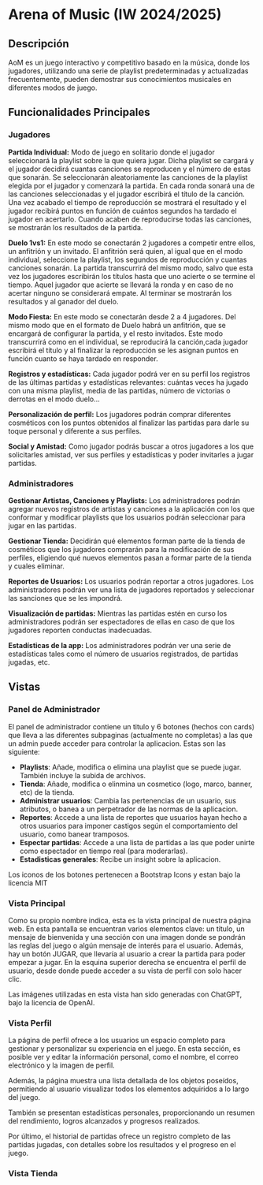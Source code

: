 # Arena of Music (IW 2024/2025)
## Descripción
AoM es un juego interactivo y competitivo basado en la música, donde los jugadores, utilizando una serie de playlist predeterminadas y actualizadas frecuentemente, pueden demostrar sus conocimientos musicales en diferentes modos de juego.
## Funcionalidades Principales
### Jugadores
**Partida Individual:** Modo de juego en solitario donde el jugador seleccionará la playlist sobre la que quiera jugar. Dicha playlist se cargará y el jugador decidirá cuantas canciones se reproducen y el número de estas que sonarán. Se seleccionarán aleatoriamente las canciones de la playlist elegida por el jugador y comenzará la partida. En cada ronda sonará una de las canciones seleccionadas y el jugador escribirá el título de la canción. Una vez acabado el tiempo de reproducción se mostrará el resultado y el jugador recibirá puntos en función de cuántos segundos ha tardado el jugador en acertarlo. Cuando acaben de reproducirse todas las canciones, se mostrarán los resultados de la partida.

**Duelo 1vs1:** En este modo se conectarán 2 jugadores a competir entre ellos, un anfitrión y un invitado. El anfitrión será quien, al igual que en el modo individual, seleccione la playlist, los segundos de reproducción y cuantas canciones sonarán. La partida transcurrirá del mismo modo, salvo que esta vez los jugadores escribirán los títulos hasta que uno acierte o se termine el tiempo. Aquel jugador que acierte se llevará la ronda y en caso de no acertar ninguno se considerará empate. Al terminar se mostrarán los resultados y al ganador del duelo.

**Modo Fiesta:** En este modo se conectarán desde 2 a 4 jugadores. Del mismo modo que en el formato de Duelo habrá un anfitrión, que se encargará de configurar la partida, y el resto invitados. Este modo transcurrirá como en el individual, se reproducirá la canción,cada jugador escribirá el título y al finalizar la reproducción se les asignan puntos en función cuanto se haya tardado en responder. 

**Registros y estadísticas:** Cada jugador podrá ver en su perfil los registros de las últimas partidas y estadísticas relevantes: cuántas veces ha jugado con una misma playlist, media de las partidas, número de victorias o derrotas en el modo duelo…

**Personalización de perfil:**  Los jugadores podrán comprar diferentes cosméticos con los puntos obtenidos al finalizar las partidas para darle su toque personal y diferente a sus perfiles.

**Social y Amistad:** Como jugador podrás buscar a otros jugadores a los que solicitarles amistad, ver sus perfiles y estadísticas y poder invitarles a jugar partidas.
### Administradores
**Gestionar Artistas, Canciones y Playlists:** Los administradores podrán agregar nuevos registros de artistas y canciones a la aplicación con los que conformar y modificar playlists que los usuarios podrán seleccionar para jugar en las partidas.

**Gestionar Tienda:** Decidirán qué elementos forman parte de la tienda de cosméticos que los jugadores comprarán para la modificación de sus perfiles, eligiendo qué nuevos elementos pasan a formar parte de la tienda y cuales eliminar.

**Reportes de Usuarios:** Los usuarios podrán reportar a otros jugadores. Los administradores podrán ver una lista de jugadores reportados y seleccionar las sanciones que se les impondrá.

**Visualización de partidas:** Mientras las partidas estén en curso los administradores podrán ser espectadores de ellas en caso de que los jugadores reporten conductas inadecuadas.

**Estadísticas de la app:** Los administradores podrán ver una serie de estadísticas tales como el número de usuarios registrados, de partidas jugadas, etc.

## Vistas
### Panel de Administrador
El panel de administrador contiene un titulo y 6 botones (hechos con cards) que lleva a las diferentes subpaginas (actualmente no completas) a las que un admin puede acceder para controlar la aplicacion. Estas son las siguiente:
- **Playlists**: Añade, modifica o elimina una playlist que se puede jugar. También incluye la subida de archivos.
- **Tienda**: Añade, modifica o elinmina un cosmetico (logo, marco, banner, etc) de la tienda.
- **Administrar usuarios**: Cambia las pertenencias de un usuario, sus atributos, o banea a un perpetrador de las normas de la aplicacion.
- **Reportes**: Accede a una lista de reportes que usuarios hayan hecho a otros usuarios para imponer castigos según el comportamiento del usuario, como banear tramposos.
- **Espectar partidas**: Accede a una lista de partidas a las que poder unirte como espectador en tiempo real (para moderarlas).
- **Estadisticas generales**: Recibe un insight sobre la aplicacion.

Los iconos de los botones pertenecen a Bootstrap Icons y estan bajo la licencia MIT
### Vista Principal
Como su propio nombre indica, esta es la vista principal de nuestra página web. En esta pantalla se encuentran varios elementos clave: un título, un mensaje de bienvenida y una sección con una imagen donde se pondrán las reglas del juego o algún mensaje de interés para el usuario. Además, hay un botón JUGAR, que llevaría al usuario a crear la partida para poder empezar a jugar. En la esquina superior derecha se encuentra el perfil de usuario, desde donde puede acceder a su vista de perfil con solo hacer clic.

Las imágenes utilizadas en esta vista han sido generadas con ChatGPT, bajo la licencia de OpenAI.
### Vista Perfil
La página de perfil ofrece a los usuarios un espacio completo para gestionar y personalizar su experiencia en el juego. En esta sección, es posible ver y editar la información personal, como el nombre, el correo electrónico y la imagen de perfil.

Además, la página muestra una lista detallada de los objetos poseídos, permitiendo al usuario visualizar todos los elementos adquiridos a lo largo del juego. 

También se presentan estadísticas personales, proporcionando un resumen del rendimiento, logros alcanzados y progresos realizados.

Por último, el historial de partidas ofrece un registro completo de las partidas jugadas, con detalles sobre los resultados y el progreso en el juego.
### Vista Tienda

